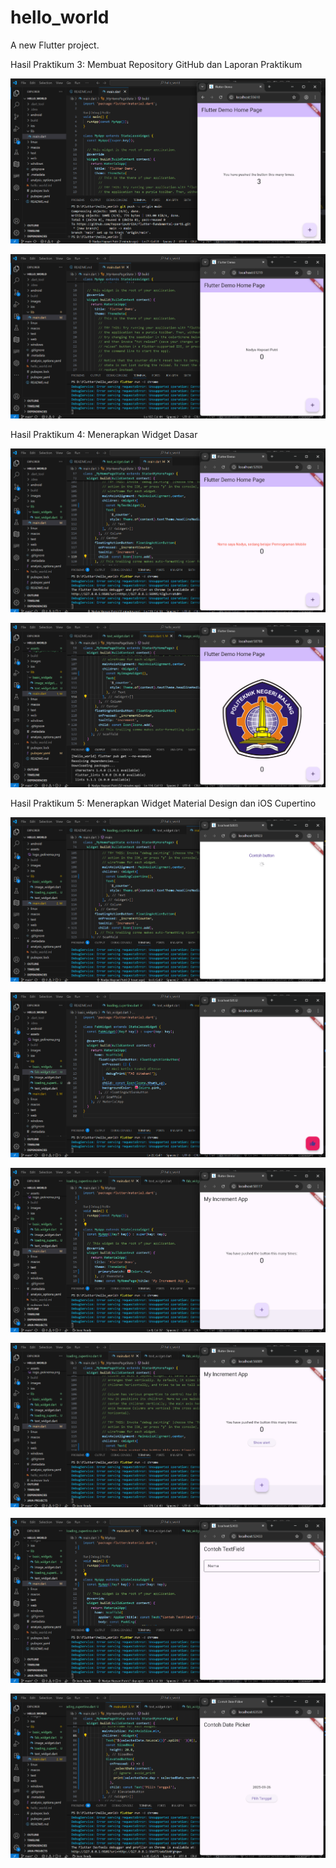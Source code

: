 # hello_world

A new Flutter project.

Hasil Praktikum 3: Membuat Repository GitHub dan Laporan Praktikum

![Screenshot hello_world](images/01.png)

![Screenshot hello_world](images/02.png)

Hasil Praktikum 4: Menerapkan Widget Dasar

![Screenshot hello_world](images/03.png)

![Screenshot hello_world](images/04.png)

Hasil Praktikum 5: Menerapkan Widget Material Design dan iOS Cupertino

![Screenshot hello_world](images/05.png)

![Screenshot hello_world](images/06.png)

![Screenshot hello_world](images/07.png)

![Screenshot hello_world](images/08.png)

![Screenshot hello_world](images/09.png)

![Screenshot hello_world](images/10.png)